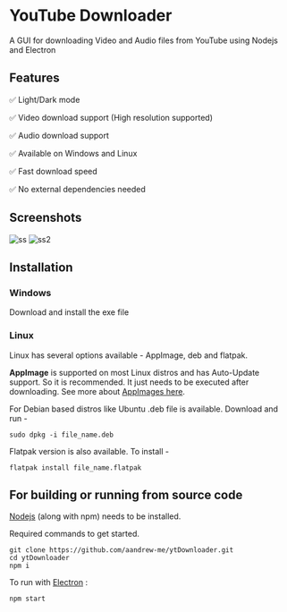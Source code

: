 # YouTube Downloader
A GUI for downloading Video and Audio files from YouTube using Nodejs and Electron

## Features

✅ Light/Dark mode

✅ Video download support (High resolution supported)

✅ Audio download support

✅ Available on Windows and Linux

✅ Fast download speed

✅ No external dependencies needed

## Screenshots

![ss](https://user-images.githubusercontent.com/66430340/181747909-f16e30dc-a7c3-40cb-876b-54f0ea8d4e42.jpg)
![ss2](https://user-images.githubusercontent.com/66430340/181747920-4df80914-278f-4350-9328-015e9e0bcf16.jpg)


## Installation

### Windows
Download and install the exe file

### Linux

Linux has several options available - AppImage, deb and flatpak.

**AppImage** is supported on most Linux distros and has Auto-Update support. So it is recommended.
It just needs to be executed after downloading. See more about [AppImages here](https://appimage.org/).

For Debian based distros like Ubuntu .deb file is available. Download and run -
```
sudo dpkg -i file_name.deb
```

Flatpak version is also available. To install -
```
flatpak install file_name.flatpak
```

## For building or running from source code

[Nodejs](https://nodejs.org/) (along with npm) needs to be installed.

Required commands to get started.
```
git clone https://github.com/aandrew-me/ytDownloader.git
cd ytDownloader
npm i
```

To run with [Electron](https://www.electronjs.org/) :
```
npm start
```
